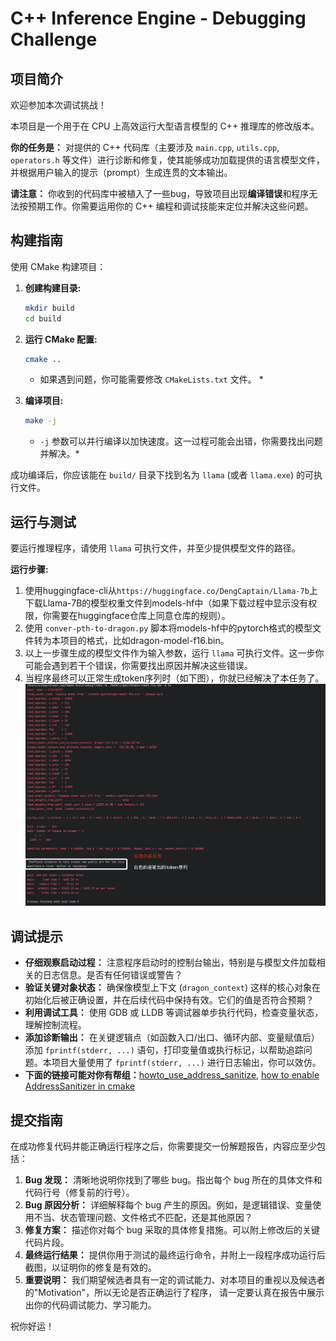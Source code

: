 # C++ Inference Engine - Debugging Challenge

## 项目简介

欢迎参加本次调试挑战！

本项目是一个用于在 CPU 上高效运行大型语言模型的 C++ 推理库的修改版本。

**你的任务是：** 对提供的 C++ 代码库（主要涉及 `main.cpp`, `utils.cpp`, `operators.h` 等文件）进行诊断和修复，使其能够成功加载提供的语言模型文件，并根据用户输入的提示（prompt）生成连贯的文本输出。

**请注意：** 你收到的代码库中被植入了一些bug，导致项目出现**编译错误**和程序无法按预期工作。你需要运用你的 C++ 编程和调试技能来定位并解决这些问题。

## 构建指南

使用 CMake 构建项目：

1.  **创建构建目录:**
    ```bash
    mkdir build
    cd build
    ```

2.  **运行 CMake 配置:**
    ```bash
    cmake ..
    ```
    * 如果遇到问题，你可能需要修改 `CMakeLists.txt` 文件。 *

3.  **编译项目:**
    ```bash
    make -j
    ```
    * `-j` 参数可以并行编译以加快速度。这一过程可能会出错，你需要找出问题并解决。*

成功编译后，你应该能在 `build/` 目录下找到名为 `llama` (或者 `llama.exe`) 的可执行文件。

## 运行与测试

要运行推理程序，请使用 `llama` 可执行文件，并至少提供模型文件的路径。

**运行步骤:**

1. 使用huggingface-cli从`https://huggingface.co/DengCaptain/Llama-7b`上下载Llama-7B的模型权重文件到models-hf中（如果下载过程中显示没有权限，你需要在huggingface仓库上同意仓库的规则）。
2. 使用 `conver-pth-to-dragon.py` 脚本将models-hf中的pytorch格式的模型文件转为本项目的格式，比如dragon-model-f16.bin。
3. 以上一步骤生成的模型文件作为输入参数，运行 `llama` 可执行文件。这一步你可能会遇到若干个错误，你需要找出原因并解决这些错误。
4. 当程序最终可以正常生成token序列时（如下图），你就已经解决了本任务了。
![最后运行结果展示](docs/最后运行结果展示.png)

## 调试提示

*   **仔细观察启动过程：** 注意程序启动时的控制台输出，特别是与模型文件加载相关的日志信息。是否有任何错误或警告？
*   **验证关键对象状态：** 确保像模型上下文 (`dragon_context`) 这样的核心对象在初始化后被正确设置，并在后续代码中保持有效。它们的值是否符合预期？
*   **利用调试工具：** 使用 GDB 或 LLDB 等调试器单步执行代码，检查变量状态，理解控制流程。
*   **添加诊断输出：** 在关键逻辑点（如函数入口/出口、循环内部、变量赋值后）添加 `fprintf(stderr, ...)` 语句，打印变量值或执行标记，以帮助追踪问题。本项目大量使用了 `fprintf(stderr, ...)` 进行日志输出，你可以效仿。
*   **下面的链接可能对你有帮组：**[howto_use_address_sanitize](https://www.osc.edu/resources/getting_started/howto/howto_use_address_sanitizer), [how to enable AddressSanitizer in cmake](https://stackoverflow.com/questions/44320465/whats-the-proper-way-to-enable-addresssanitizer-in-cmake-that-works-in-xcode)

## 提交指南

在成功修复代码并能正确运行程序之后，你需要提交一份解题报告，内容应至少包括：

1.  **Bug 发现：** 清晰地说明你找到了哪些 bug。指出每个 bug 所在的具体文件和代码行号（修复前的行号）。
2.  **Bug 原因分析：** 详细解释每个 bug 产生的原因。例如，是逻辑错误、变量使用不当、状态管理问题、文件格式不匹配，还是其他原因？
3.  **修复方案：** 描述你对每个 bug 采取的具体修复措施。可以附上修改后的关键代码片段。
4.  **最终运行结果：** 提供你用于测试的最终运行命令，并附上一段程序成功运行后截图，以证明你的修复是有效的。
5.  **重要说明：** 我们期望候选者具有一定的调试能力、对本项目的重视以及候选者的"Motivation"，所以无论是否正确运行了程序，
请一定要认真在报告中展示出你的代码调试能力、学习能力。



祝你好运！
